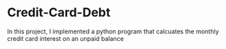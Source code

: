 # Credit-Card-Debt
In this project, I implemented a python program that calcuates the monthly credit card interest on an unpaid balance
